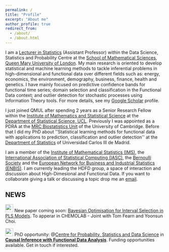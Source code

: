 ```yaml
---
permalink: /
title: "Profile"
excerpt: "About me"
author_profile: true
redirect_from: 
  - /about/
  - /about.html
---
```


I am a [Lecturer in Statistics](https://www.qmul.ac.uk/maths/profiles/hernandezn.html) (Assistant Professor) within the Data Science, Statistics and Probability Centre at the [School of Mathematical Sciences, Queen Mary University of London](https://www.qmul.ac.uk/maths/). My main research is oriented to develop statistical and machine learning methods to tackle inferential problems in high-dimensional and functional data over different fields such as: energy, economics, the environment, demography, business, finance, health and genetics. I have mainly focused on predictive confidence bands for functional time series; domain selection and classification in the Functional Data context; and outlier detection for stochastic processes using Information Theory tools. For more details, see my [Google Scholar](https://scholar.google.com/citations?hl=es&user=6IZOUNkAAAAJ) profile.

I just joined QMUL after spending 2 years as a Senior Research Fellow within the [Institute of Mathematics and Statistical Science](https://www.ucl.ac.uk/mathematical-statistical-sciences/) at the [Department of Statistical Science, UCL](https://www.ucl.ac.uk/statistics/). Previously I was appointed as a PDRA at the [MRC Biostatistics Unit](https://www.mrc-bsu.cam.ac.uk/) of the University of Cambridge. Before that I did my PhD about ''Statistical learning methods for functional data with applications to prediction, classification and outlier detection'' at the [Department of Statistics](https://www.uc3m.es/ss/Satellite/UC3MInstitucional/en/PortadaMiniSiteA/1371229065435/Department_of_Statistics) of Universidad Carlos III de Madrid.

I am a member of the [Institute of Mathematical Statistics (IMS)]([https://iasc-isi.org/](https://imstat.org/)), the [International Association of Statistical Computing (IASC)](https://iasc-isi.org/), the [Bernoulli Society](https://www.bernoullisociety.org/) and the [European Network for Business and Industrial Statistics (ENBIS)](https://enbis.org/). I am currently leading the HDFD group, a space of interaction and discussion about High-Dimesional and Functional Data. If you want to collaborate giving a talk or discussing a topic drop me an [email](mailto:n.hernandez@ucl.ac.uk).

## **NEWS**  

  <img src="https://media.giphy.com/media/C4b6GwFKbYxK8/giphy.gif" width="25"> New paper coming soon: [Bayesian Optimisation for Interval Selection in PLS Models](https://papers.ssrn.com/sol3/papers.cfm?abstract_id=5389694). To apperar in CHEMOLAB - Joint with Tom Fearn and Yoonsun Choi.

 <img src="https://media.giphy.com/media/C4b6GwFKbYxK8/giphy.gif" width="25"> PhD opportunity: @[Centre for Probability, Statistics and Data Science](https://www.seresearch.qmul.ac.uk/cpsd/) in **[Causal Inference with Functional Data Analysis](https://www.findaphd.com/phds/project/adaptive-inference-and-segmentation-for-functional-time-series/?p178824)**. Funding opportunities available. Get in touch if interested. 



<!--the [International Association for Statistical Computing](https://iasc-isi.org/) and-->
